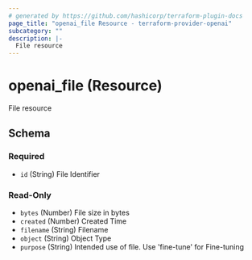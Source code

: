 ```yaml
---
# generated by https://github.com/hashicorp/terraform-plugin-docs
page_title: "openai_file Resource - terraform-provider-openai"
subcategory: ""
description: |-
  File resource
---
```


# openai_file (Resource)

File resource



<!-- schema generated by tfplugindocs -->
## Schema

### Required

- `id` (String) File Identifier

### Read-Only

- `bytes` (Number) File size in bytes
- `created` (Number) Created Time
- `filename` (String) Filename
- `object` (String) Object Type
- `purpose` (String) Intended use of file. Use 'fine-tune' for Fine-tuning
